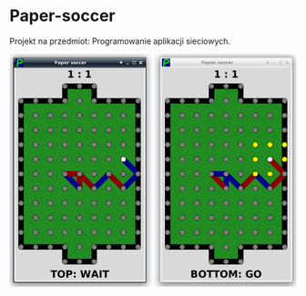 # Paper-soccer

Projekt na przedmiot: Programowanie aplikacji sieciowych.

![dwa okna](Paper-soccer.png)
